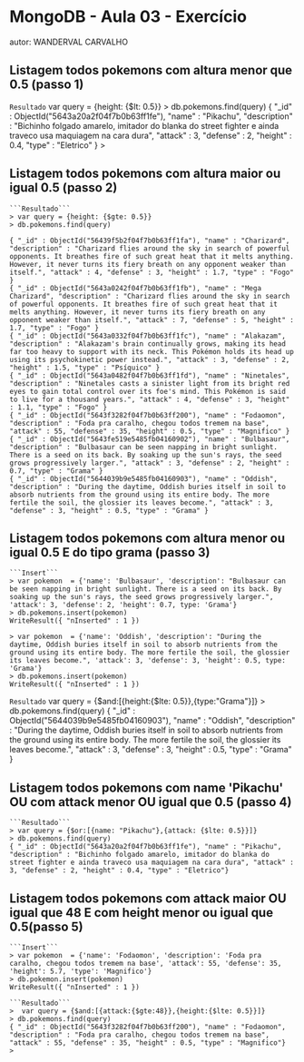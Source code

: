 # MongoDB - Aula 03 - Exercício
autor: WANDERVAL CARVALHO

## Listagem todos pokemons com altura menor que 0.5 (passo 1)

   ```Resultado```
   var query = {height: {$lt: 0.5}}
    > db.pokemons.find(query)
    { "_id" : ObjectId("5643a20a2f04f7b0b63ff1fe"), "name" : "Pikachu", "description" : "Bichinho folgado amarelo, imitador do blanka do street fighter e ainda traveco usa maquiagem na cara dura", "attack" : 3, "defense" : 2, "height" : 0.4, "type" : "Eletrico" }
    > 


## Listagem todos pokemons com altura maior ou igual 0.5 (passo 2)
   
    ```Resultado```
    > var query = {height: {$gte: 0.5}}
    > db.pokemons.find(query)

    { "_id" : ObjectId("56439f5b2f04f7b0b63ff1fa"), "name" : "Charizard", "description" : "Charizard flies around the sky in search of powerful opponents. It breathes fire of such great heat that it melts anything. However, it never turns its fiery breath on any opponent weaker than itself.", "attack" : 4, "defense" : 3, "height" : 1.7, "type" : "Fogo" }
    { "_id" : ObjectId("5643a0242f04f7b0b63ff1fb"), "name" : "Mega Charizard", "description" : "Charizard flies around the sky in search of powerful opponents. It breathes fire of such great heat that it melts anything. However, it never turns its fiery breath on any opponent weaker than itself.", "attack" : 7, "defense" : 5, "height" : 1.7, "type" : "Fogo" }
    { "_id" : ObjectId("5643a0332f04f7b0b63ff1fc"), "name" : "Alakazam", "description" : "Alakazam's brain continually grows, making its head far too heavy to support with its neck. This Pokémon holds its head up using its psychokinetic power instead.", "attack" : 3, "defense" : 2, "height" : 1.5, "type" : "Psíquico" }
    { "_id" : ObjectId("5643a0482f04f7b0b63ff1fd"), "name" : "Ninetales", "description" : "Ninetales casts a sinister light from its bright red eyes to gain total control over its foe's mind. This Pokémon is said to live for a thousand years.", "attack" : 4, "defense" : 3, "height" : 1.1, "type" : "Fogo" }
    { "_id" : ObjectId("5643f3282f04f7b0b63ff200"), "name" : "Fodaomon", "description" : "Foda pra caralho, chegou todos tremem na base", "attack" : 55, "defense" : 35, "height" : 0.5, "type" : "Magnifico" }
    { "_id" : ObjectId("5643fe519e5485fb04160902"), "name" : "Bulbasaur", "description" : "Bulbasaur can be seen napping in bright sunlight. There is a seed on its back. By soaking up the sun's rays, the seed grows progressively larger.", "attack" : 3, "defense" : 2, "height" : 0.7, "type" : "Grama" }
    { "_id" : ObjectId("5644039b9e5485fb04160903"), "name" : "Oddish", "description" : "During the daytime, Oddish buries itself in soil to absorb nutrients from the ground using its entire body. The more fertile the soil, the glossier its leaves become.", "attack" : 3, "defense" : 3, "height" : 0.5, "type" : "Grama" }



## Listagem todos pokemons com altura menor ou igual 0.5 E do tipo grama (passo 3)
    
    ```Insert```
    > var pokemon  = {'name': 'Bulbasaur', 'description': "Bulbasaur can be seen napping in bright sunlight. There is a seed on its back. By soaking up the sun's rays, the seed grows progressively larger.", 'attack': 3, 'defense': 2, 'height': 0.7, type: 'Grama'}
    > db.pokemons.insert(pokemon)
    WriteResult({ "nInserted" : 1 })

    > var pokemon  = {'name': 'Oddish', 'description': "During the daytime, Oddish buries itself in soil to absorb nutrients from the ground using its entire body. The more fertile the soil, the glossier its leaves become.", 'attack': 3, 'defense': 3, 'height': 0.5, type: 'Grama'}
    > db.pokemons.insert(pokemon)
    WriteResult({ "nInserted" : 1 })


   ```Resultado```
    var query = {$and:[{height:{$lte: 0.5}},{type:"Grama"}]}
    > db.pokemons.find(query)
    { "_id" : ObjectId("5644039b9e5485fb04160903"), "name" : "Oddish", "description" : "During the daytime, Oddish buries itself in soil to absorb nutrients from the ground using its entire body. The more fertile the soil, the glossier its leaves become.", "attack" : 3, "defense" : 3, "height" : 0.5, "type" : "Grama" }


    
## Listagem todos pokemons com name 'Pikachu' OU com attack menor OU igual que 0.5 (passo 4)

    ```Resultado```
    > var query = {$or:[{name: "Pikachu"},{attack: {$lte: 0.5}}]}
    > db.pokemons.find(query)
    { "_id" : ObjectId("5643a20a2f04f7b0b63ff1fe"), "name" : "Pikachu", "description" : "Bichinho folgado amarelo, imitador do blanka do street fighter e ainda traveco usa maquiagem na cara dura", "attack" : 3, "defense" : 2, "height" : 0.4, "type" : "Eletrico"}

## Listagem todos pokemons com attack  maior OU igual que 48  E com height menor ou igual que 0.5(passo 5)

    ```Insert```
    > var pokemon  = {'name': 'Fodaomon', 'description': 'Foda pra caralho, chegou todos tremem na base', 'attack': 55, 'defense': 35, 'height': 5.7, 'type': 'Magnifico'}
    > db.pokemon.insert(pokemon)
    WriteResult({ "nInserted" : 1 })

    ```Resultado```
    >  var query = {$and:[{attack:{$gte:48}},{height:{$lte: 0.5}}]}
    > db.pokemons.find(query)
    { "_id" : ObjectId("5643f3282f04f7b0b63ff200"), "name" : "Fodaomon", "description" : "Foda pra caralho, chegou todos tremem na base", "attack" : 55, "defense" : 35, "height" : 0.5, "type" : "Magnifico"}
    > 
    

